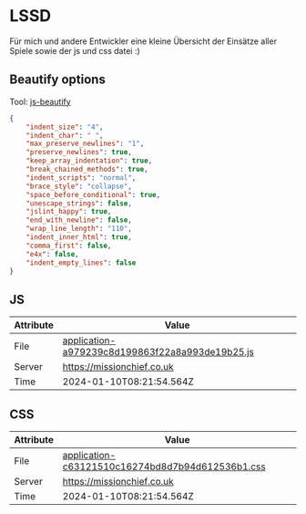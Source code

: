 # LSSD
Für mich und andere Entwickler eine kleine Übersicht der Einsätze aller Spiele sowie der js und css datei :)

<!-- automated -->
## Beautify options
Tool: [js-beautify](https://github.com/beautify-web/js-beautify)
```json
{
    "indent_size": "4",
    "indent_char": " ",
    "max_preserve_newlines": "1",
    "preserve_newlines": true,
    "keep_array_indentation": true,
    "break_chained_methods": true,
    "indent_scripts": "normal",
    "brace_style": "collapse",
    "space_before_conditional": true,
    "unescape_strings": false,
    "jslint_happy": true,
    "end_with_newline": false,
    "wrap_line_length": "110",
    "indent_inner_html": true,
    "comma_first": false,
    "e4x": false,
    "indent_empty_lines": false
}
```

## JS
| Attribute | Value |
| --------- | ----- |
| File      | [application-a979239c8d199863f22a8a993de19b25.js](https://missionchief.co.uk/assets/application-a979239c8d199863f22a8a993de19b25.js) |
| Server    | https://missionchief.co.uk |
| Time      | 2024-01-10T08:21:54.564Z |

## CSS
| Attribute | Value |
| --------- | ----- |
| File      | [application-c63121510c16274bd8d7b94d612536b1.css](https://missionchief.co.uk/assets/application-c63121510c16274bd8d7b94d612536b1.css) |
| Server    | https://missionchief.co.uk |
| Time      | 2024-01-10T08:21:54.564Z |
<!-- /automated -->
